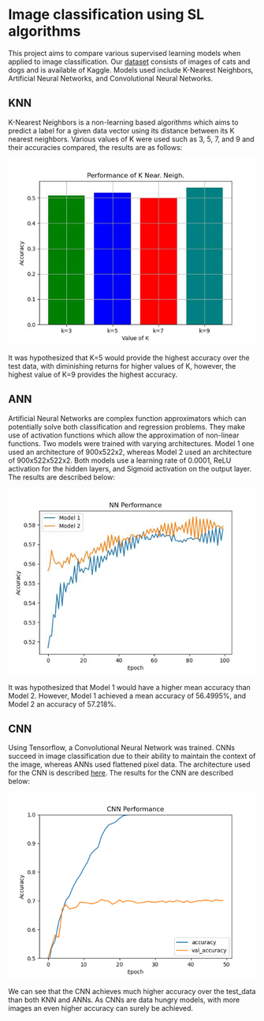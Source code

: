 # Image classification using SL algorithms

This project aims to compare various supervised learning models when applied to 
image classification. Our [dataset](https://www.kaggle.com/datasets/tongpython/cat-and-dog) consists of images of cats and dogs and is available of Kaggle.
Models used include K-Nearest Neighbors, Artificial Neural Networks, and Convolutional Neural Networks.

## KNN

K-Nearest Neighbors is a non-learning based algorithms which aims to predict a label for a given data vector using its distance between its K nearest neighbors.
Various values of K were used such as 3, 5, 7, and 9 and their accuracies compared, the results are as follows:

![KNN](/knn/knn_performance.jpg)

It was hypothesized that K=5 would provide the highest accuracy over the test data, with diminishing returns for higher values of K,
however, the highest value of K=9 provides the highest accuracy.

## ANN

Artificial Neural Networks are complex function approximators which can potentially solve both classification and regression problems.
They make use of activation functions which allow the approximation of non-linear functions. Two models were trained with varying architectures.
Model 1 one used an architecture of 900x522x2, whereas Model 2 used an architecture of 900x522x522x2. Both models use a learning rate of 0.0001, ReLU activation for the hidden layers, and Sigmoid activation on the output layer.
The results are described below:

![ANN](/nn/NN_performance_acc_compare.jpg)

It was hypothesized that Model 1 would have a higher mean accuracy than Model 2.
However, Model 1 achieved a mean accuracy of 56.4995%, and Model 2 an accuracy of 57.218%.

## CNN

Using Tensorflow, a Convolutional Neural Network was trained. CNNs succeed in image classification
due to their ability to maintain the context of the image, whereas ANNs used flattened pixel data.
The architecture used for the CNN is described [here](https://www.tensorflow.org/tutorials/images/cnn).
The results for the CNN are described below:

![CNN](/cnn/cnn_performance.png)

We can see that the CNN achieves much higher accuracy over the test_data than both KNN and ANNs. As CNNs are data hungry models, with more images
an even higher accuracy can surely be achieved.